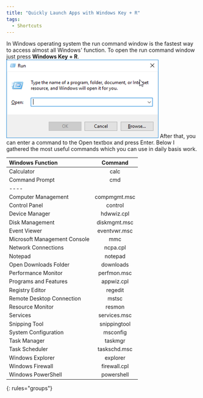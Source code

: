 ```yaml
---
title: "Quickly Launch Apps with Windows Key + R"
tags:
  - Shortcuts
---
```


In Windows operating system the run command window is the fastest way to access almost all Windows' function.
To open the run command window just press **Windows Key + R**.
<img src="/images/posts/explorer_2018-08-13_10-45-06.png" class="align-center" alt="">
After that, you can enter a command to the Open textbox and press Enter.
Below I gathered the most useful commands which you can use in daily basis work.

| Windows Function | Command |
|:--------|:-------:|
| Calculator	   | calc   |
| Command Prompt   | cmd   |
|----
| Computer Management   | 	compmgmt.msc   |
| Control Panel   | 	control   |
| Device Manager	   | 		hdwwiz.cpl   |
| Disk Management   | 		diskmgmt.msc   |
| Event Viewer   | 		eventvwr.msc   |
| Microsoft Management Console	   | 		mmc   |
| Network Connections    | 		ncpa.cpl   |
| Notepad    | 		notepad   |
| Open Downloads Folder    | 		downloads   |
| Performance Monitor    | 		perfmon.msc   |
| Programs and Features    | 		appwiz.cpl   |
| Registry Editor    | 		regedit   |
| Remote Desktop Connection    | 		mstsc   |
| Resource Monitor    | 	resmon   |
| Services    | 	services.msc   |
| Snipping Tool    | 		snippingtool   |
| System Configuration    | 		msconfig   |
| Task Manager    | 		taskmgr   |
| Task Scheduler    | 		taskschd.msc   |
| Windows Explorer    | 	explorer   |
| Windows Firewall    | 		firewall.cpl   |
| Windows PowerShell    | 	powershell   |
{: rules="groups"}
